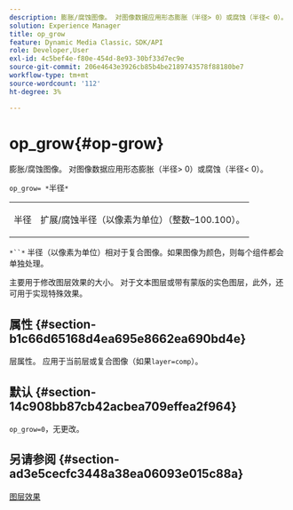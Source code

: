 ```yaml
---
description: 膨胀/腐蚀图像。 对图像数据应用形态膨胀（半径> 0）或腐蚀（半径< 0）。
solution: Experience Manager
title: op_grow
feature: Dynamic Media Classic，SDK/API
role: Developer,User
exl-id: 4c5bef4e-f80e-454d-8e93-30bf33d7ec9e
source-git-commit: 206e4643e3926cb85b4be2189743578f88180be7
workflow-type: tm+mt
source-wordcount: '112'
ht-degree: 3%

---
```


# op_grow{#op-grow}

膨胀/腐蚀图像。 对图像数据应用形态膨胀（半径> 0）或腐蚀（半径&lt; 0）。

`op_grow= *`半径`*`

<table id="simpletable_3BAA4523D29E447FA7A4C9009B3E8344"> 
 <tr class="strow"> 
  <td class="stentry"> <p><span class="codeph"><span class="varname"> 半径</span></span> </p> </td> 
  <td class="stentry"> <p>扩展/腐蚀半径（以像素为单位）（整数–100.100）。 </p></td> 
 </tr> 
</table>

`*``*` 半径（以像素为单位）相对于复合图像。如果图像为颜色，则每个组件都会单独处理。

主要用于修改图层效果的大小。 对于文本图层或带有蒙版的实色图层，此外，还可用于实现特殊效果。

## 属性 {#section-b1c66d65168d4ea695e8662ea690bd4e}

层属性。 应用于当前层或复合图像（如果`layer=comp`）。

## 默认 {#section-14c908bb87cb42acbea709effea2f964}

`op_grow=0`，无更改。

## 另请参阅 {#section-ad3e5cecfc3448a38ea06093e015c88a}

[图层效果](../../../../../is-api/http-ref/image-serving-api-ref/c-http-protocol-reference/c-syntax-and-features/r-layer-effects.md#reference-82a6b5311b3d4471ad2799adb3b2201c)
